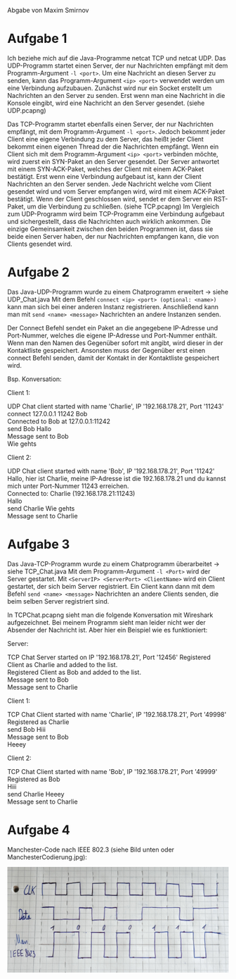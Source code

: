 Abgabe von Maxim Smirnov

# Aufgabe 1

Ich beziehe mich auf die Java-Programme netcat TCP und netcat UDP.
Das UDP-Programm startet einen Server, der nur Nachrichten empfängt mit dem Programm-Argument `-l <port>`.
Um eine Nachricht an diesen Server zu senden, kann das Programm-Argument `<ip> <port>` verwendet werden um eine Verbindung aufzubauen.
Zunächst wird nur ein Socket erstellt um Nachrichten an den Server zu senden. Erst wenn man eine Nachricht in die Konsole eingibt,
wird eine Nachricht an den Server gesendet. (siehe UDP.pcapng)

Das TCP-Programm startet ebenfalls einen Server, der nur Nachrichten empfängt, mit dem Programm-Argument `-l <port>`. Jedoch bekommt jeder
Client eine eigene Verbindung zu dem Server, das heißt jeder Client bekommt einen eigenen Thread der die Nachrichten empfängt.
Wenn ein Client sich mit dem Programm-Argument `<ip> <port>` verbinden möchte, wird zuerst ein SYN-Paket an den Server gesendet.
Der Server antwortet mit einem SYN-ACK-Paket, welches der Client mit einem ACK-Paket bestätigt. 
Erst wenn eine Verbindung aufgebaut ist, kann der Client Nachrichten an den Server senden.
Jede Nachricht welche vom Client gesendet wird und vom Server empfangen wird, wird mit einem ACK-Paket bestätigt.
Wenn der Client geschlossen wird, sendet er dem Server ein RST-Paket, um die Verbindung zu schließen. (siehe TCP.pcapng)
Im Vergleich zum UDP-Programm wird beim TCP-Programm eine Verbindung aufgebaut und sichergestellt, dass die Nachrichten auch wirklich ankommen.
Die einzige Gemeinsamkeit zwischen den beiden Programmen ist, dass sie beide einen Server haben, der nur Nachrichten
empfangen kann, die von Clients gesendet wird.

# Aufgabe 2

Das Java-UDP-Programm wurde zu einem Chatprogramm erweitert -> siehe UDP_Chat.java
Mit dem Befehl `connect <ip> <port> (optional: <name>)` kann man sich bei einer anderen Instanz registrieren.
Anschließend kann man mit `send <name> <message>` Nachrichten an andere Instanzen senden.

Der Connect Befehl sendet ein Paket an die angegebene IP-Adresse und Port-Nummer, welches die eigene IP-Adresse und Port-Nummer enthält.
Wenn man den Namen des Gegenüber sofort mit angibt, wird dieser in der Kontaktliste gespeichert. Ansonsten muss der
Gegenüber erst einen connect Befehl senden, damit der Kontakt in der Kontaktliste gespeichert wird.

Bsp. Konversation:

Client 1:  

UDP Chat client started with name 'Charlie', IP '192.168.178.21', Port '11243'  
connect 127.0.0.1 11242 Bob  
Connected to Bob at 127.0.0.1:11242  
send Bob Hallo  
Message sent to Bob  
Wie gehts  


Client 2:  

UDP Chat client started with name 'Bob', IP '192.168.178.21', Port '11242'  
Hallo, hier ist Charlie, meine IP-Adresse ist die 192.168.178.21 und du kannst mich unter Port-Nummer 11243 erreichen.  
Connected to: Charlie (192.168.178.21:11243)  
Hallo  
send Charlie Wie gehts  
Message sent to Charlie  

# Aufgabe 3

Das Java-TCP-Programm wurde zu einem Chatprogramm überarbeitet -> siehe TCP_Chat.java
Mit dem Programm-Argument `-l <Port>` wird der Server gestartet. Mit `<ServerIP> <ServerPort> <ClientName>` wird ein Client gestartet, der sich beim Server registriert.
Ein Client kann dann mit dem Befehl `send <name> <message>` Nachrichten an andere Clients senden, die beim selben Server registriert sind.

In TCPChat.pcapng sieht man die folgende Konversation mit Wireshark aufgezeichnet.
Bei meinem Programm sieht man leider nicht wer der Absender der Nachricht ist. Aber hier ein Beispiel wie es funktioniert:

Server:  

TCP Chat Server started on IP '192.168.178.21', Port '12456' 
Registered Client as Charlie and added to the list.  
Registered Client as Bob and added to the list.  
Message sent to Bob  
Message sent to Charlie  


Client 1:  

TCP Chat Client started with name 'Charlie', IP '192.168.178.21', Port '49998'  
Registered as Charlie  
send Bob Hiii  
Message sent to Bob  
Heeey  


Client 2:  

TCP Chat Client started with name 'Bob', IP '192.168.178.21', Port '49999'  
Registered as Bob  
Hiii  
send Charlie Heeey  
Message sent to Charlie  

# Aufgabe 4
Manchester-Code nach IEEE 802.3 (siehe Bild unten oder ManchesterCodierung.jpg):

![ManchesterCodierung](ManchesterCodierung.jpg)


